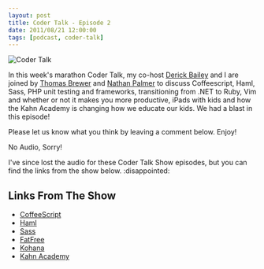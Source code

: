 ```yaml
---
layout: post
title: Coder Talk - Episode 2
date: 2011/08/21 12:00:00
tags: [podcast, coder-talk]
---
```


<img src='/assets/microphone.jpg' alt='Coder Talk' class='float-right' />

In this week's marathon Coder Talk, my co-host [Derick Bailey](http://derickbailey.lostechies.com) and I are joined by [Thomas Brewer](http://th3mus1cman.me) and [Nathan Palmer](http://twitter.com/nathanpalmer) to discuss Coffeescript, Haml, Sass, PHP unit testing and frameworks, transitioning from .NET to Ruby, Vim and whether or not it makes you more productive, iPads with kids and how the Kahn Academy is changing how we educate our kids.  We had a blast in this episode!  

Please let us know what you think by leaving a comment below.  Enjoy!

<div class="flex flex-col mb-6 tldr">
  <div class="bg-blue-lighter p-2 font-medium border border-b-0 border-blue rounded-t-sm">No Audio, Sorry!</div>
  <div class="p-2 bg-blue-lightest border-l border-r border-b border-blue
  rounded-b-sm">
    <p>
      I've since lost the audio for these Coder Talk Show episodes, but you can
      find the links from the show below. :disappointed:
    </p>
  </div>
</div>

## Links From The Show

* [CoffeeScript](http://jashkenas.github.com/coffee-script)
* [Haml](http://haml-lang.com)
* [Sass](http://sass-lang.com)
* [FatFree](http://fatfree.sourceforge.net)
* [Kohana](http://kohanaframework.org)
* [Kahn Academy](http://www.khanacademy.org)
